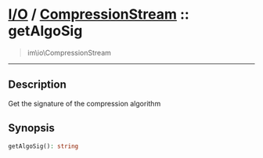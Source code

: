 # [I/O](io.md) / [CompressionStream](io-CompressionStream.md) :: getAlgoSig
 > im\io\CompressionStream
____

## Description
Get the signature of the compression algorithm

## Synopsis
```php
getAlgoSig(): string
```
